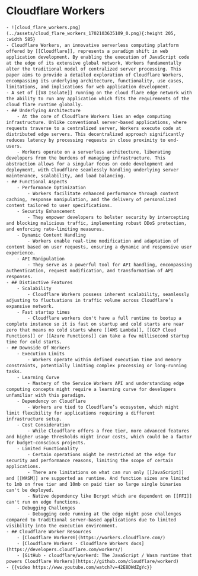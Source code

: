 # Cloudflare Workers
	- ![cloud_flare_workers.png](../assets/cloud_flare_workers_1702103635109_0.png){:height 205, :width 585}
	- Cloudflare Workers, an innovative serverless computing platform offered by [[Cloudflare]], represents a paradigm shift in web application development. By enabling the execution of JavaScript code at the edge of its extensive global network, Workers fundamentally alter the traditional model of centralized server processing. This paper aims to provide a detailed exploration of Cloudflare Workers, encompassing its underlying architecture, functionality, use cases, limitations, and implications for web application development.
	- A set of [[V8 Isolate]] running on the cloud flare edge network with the ability to run any application which fits the requirements of the cloud flare runtime globally.
	- ## Underlying Architecture
		- At the core of Cloudflare Workers lies an edge computing infrastructure. Unlike conventional server-based applications, where requests traverse to a centralized server, Workers execute code at distributed edge servers. This decentralized approach significantly reduces latency by processing requests in close proximity to end-users.
		- Workers operate on a serverless architecture, liberating developers from the burdens of managing infrastructure. This abstraction allows for a singular focus on code development and deployment, with Cloudflare seamlessly handling underlying server maintenance, scalability, and load balancing.
	- ## Functional Aspects
		- Performance Optimization
			- Workers facilitate enhanced performance through content caching, response manipulation, and the delivery of personalized content tailored to user specifications.
		- Security Enhancement
			- They empower developers to bolster security by intercepting and blocking malicious traffic, implementing robust DDoS protection, and enforcing rate-limiting measures.
		- Dynamic Content Handling
			- Workers enable real-time modification and adaptation of content based on user requests, ensuring a dynamic and responsive user experience.
		- API Manipulation
			- They serve as a powerful tool for API handling, encompassing authentication, request modification, and transformation of API responses.
	- ## Distinctive Features
		- Scalability
			- Cloudflare Workers possess inherent scalability, seamlessly adjusting to fluctuations in traffic volume across Cloudflare’s expansive network.
		- Fast startup times
			- Cloudflare workers don't have a full runtime to bootup a complete instance so it is fast on startup and cold starts are near zero that means no cold starts where [[AWS Lambda]], [[GCP Cloud Functions]] or [[Azure Functions]] can take a few millisecond startup time for cold starts.
	- ## Downside Of Workers
		- Execution Limits
			- Workers operate within defined execution time and memory constraints, potentially limiting complex processing or long-running tasks.
		- Learning Curve
			- Mastery of the Service Workers API and understanding edge computing concepts might require a learning curve for developers unfamiliar with this paradigm.
		- Dependency on Cloudflare
			- Workers are tied to Cloudflare’s ecosystem, which might limit flexibility for applications requiring a different infrastructure setup.
		- Cost Consideration
			- While Cloudflare offers a free tier, more advanced features and higher usage thresholds might incur costs, which could be a factor for budget-conscious projects.
		- Limited Functionality
			- Certain operations might be restricted at the edge for security and performance reasons, limiting the scope of certain applications.
			- There are limitations on what can run only [[JavaScript]] and [[WASM]] are supported as runtime. And function sizes are limited to 1mb on free tier and 10mb on paid tier so large single binaries can't be deployed.
			- Native dependency like Bcrypt which are dependent on [[FFI]] can't run on edge functions.
		- Debugging Challenges
			- Debugging code running at the edge might pose challenges compared to traditional server-based applications due to limited visibility into the execution environment.
	- ## Cloudflare Worker Resources
		- [Cloudflare Workers®](https://workers.cloudflare.com/)
		- [Cloudflare Workers · Cloudflare Workers docs](https://developers.cloudflare.com/workers/)
		- [GitHub - cloudflare/workerd: The JavaScript / Wasm runtime that powers Cloudflare Workers](https://github.com/cloudflare/workerd)
	- {{video https://www.youtube.com/watch?v=42E8DWdZgYc}}